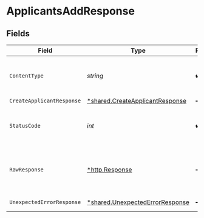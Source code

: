 # ApplicantsAddResponse


## Fields

| Field                                                                             | Type                                                                              | Required                                                                          | Description                                                                       |
| --------------------------------------------------------------------------------- | --------------------------------------------------------------------------------- | --------------------------------------------------------------------------------- | --------------------------------------------------------------------------------- |
| `ContentType`                                                                     | *string*                                                                          | :heavy_check_mark:                                                                | HTTP response content type for this operation                                     |
| `CreateApplicantResponse`                                                         | [*shared.CreateApplicantResponse](../../models/shared/createapplicantresponse.md) | :heavy_minus_sign:                                                                | Applicants                                                                        |
| `StatusCode`                                                                      | *int*                                                                             | :heavy_check_mark:                                                                | HTTP response status code for this operation                                      |
| `RawResponse`                                                                     | [*http.Response](https://pkg.go.dev/net/http#Response)                            | :heavy_minus_sign:                                                                | Raw HTTP response; suitable for custom response parsing                           |
| `UnexpectedErrorResponse`                                                         | [*shared.UnexpectedErrorResponse](../../models/shared/unexpectederrorresponse.md) | :heavy_minus_sign:                                                                | Unexpected error                                                                  |